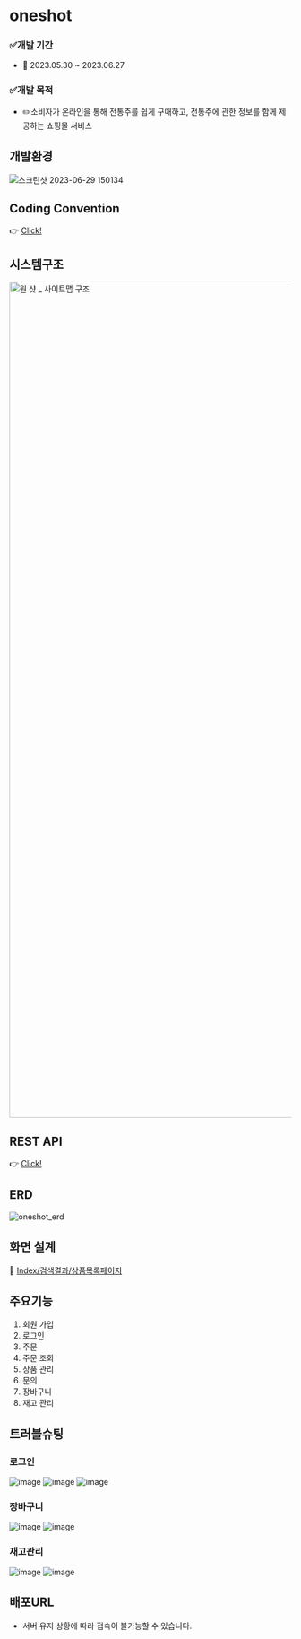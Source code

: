 # oneshot
### ✅개발 기간
- 📅 2023.05.30 ~ 2023.06.27
### ✅개발 목적
- ✏️소비자가 온라인을 통해 전통주를 쉽게 구매하고, 전통주에 관한 정보를 함께 제공하는 쇼핑몰 서비스
## 개발환경
![스크린샷 2023-06-29 150134](https://github.com/Neo9ri/oneshot/assets/134981437/8d862748-2d02-4464-83ee-f84cd17d7743)
## Coding Convention
   👉 [Click!](https://github.com/Neo9ri/oneshot/wiki/%5B%EC%9B%90%EC%83%B7-%ED%94%84%EB%A1%9C%EC%A0%9D%ED%8A%B8%5D-Coding-Convention)
## 시스템구조
<img width="1492" alt="원 샷 _ 사이트맵 구조" src="https://github.com/Neo9ri/oneshot/assets/134981437/a5d7b89d-39ef-4a2d-b022-f588dae97f1a">

## REST API
   👉 [Click!](https://github.com/Neo9ri/oneshot/wiki/REST-API)
   
## ERD
![oneshot_erd](https://github.com/Neo9ri/oneshot/assets/134981437/5356147a-3fb8-4fa6-ab08-3189a2926350)

## 화면 설계
   📝 [Index/검색결과/상품목록페이지](https://ovenapp.io/view/aDJJeIWHDSdIb7wC2VKh39i5rhSDfnUB/)

## 주요기능
1. 회원 가입
2. 로그인
3. 주문
4. 주문 조회
5. 상품 관리
6. 문의
7. 장바구니
8. 재고 관리

## 트러블슈팅
### 로그인
![image](https://github.com/Neo9ri/oneshot/assets/116098324/9b16c991-c3f8-4901-8248-297f80491dd1)
![image](https://github.com/Neo9ri/oneshot/assets/116098324/0787c041-48e4-42bb-8d45-413866f59059)
![image](https://github.com/Neo9ri/oneshot/assets/116098324/bd0fdce0-d8a3-4c2f-b398-5f1f3c829426)

### 장바구니
![image](https://github.com/Neo9ri/oneshot/assets/116098324/9d4bf557-d179-4952-9a37-9d1c8d096b74)
![image](https://github.com/Neo9ri/oneshot/assets/116098324/83d15c6b-723d-4f9c-8162-57bf53fa0f5c)

### 재고관리
![image](https://github.com/Neo9ri/oneshot/assets/116098324/3e02f0f6-93be-4ea8-944b-01882d719306)
![image](https://github.com/Neo9ri/oneshot/assets/116098324/ef7407d3-9e33-4adb-b2f6-371ee1801801)


## 배포URL
* 서버 유지 상황에 따라 접속이 불가능할 수 있습니다.
